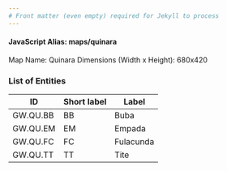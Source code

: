 ```yaml
---
# Front matter (even empty) required for Jekyll to process
---
```


#### JavaScript Alias: maps/quinara

Map Name: Quinara
Dimensions (Width x Height): 680x420

### List of Entities

| ID       | Short label | Label     |
| -------- | ----------- | --------- |
| GW.QU.BB | BB          | Buba      |
| GW.QU.EM | EM          | Empada    |
| GW.QU.FC | FC          | Fulacunda |
| GW.QU.TT | TT          | Tite      |
